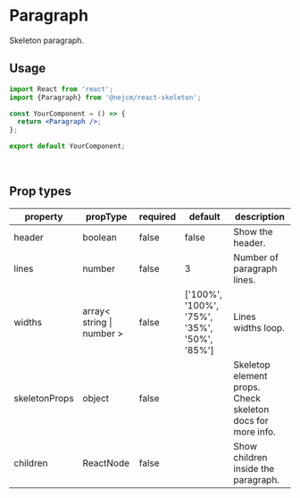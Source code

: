# Paragraph

<p>
  Skeleton paragraph.
</p>

## Usage

```jsx
import React from 'react';
import {Paragraph} from '@nejcm/react-skeleton';

const YourComponent = () => {
  return <Paragraph />;
};

export default YourComponent;
```

<br/>

## Prop types

<table style="width:100%">
  <thead>
    <tr>
      <th>property</th>
      <th>propType</th>
      <th>required</th>
      <th>default</th>
      <th>description</th>
    </tr>
  </thead>
  <tbody>
    <tr>
      <td>header</td>
      <td>boolean</td>
      <td>false</td>
      <td>false</td>
      <td>Show the header.</td>
    </tr>
    <tr>
      <td>lines</td>
      <td>number</td>
      <td>false</td>
      <td>3</td>
      <td>Number of paragraph lines.</td>
    </tr>
    <tr>
      <td>widths</td>
      <td>array&lt; string | number &gt;</td>
      <td>false</td>
      <td>['100%', '100%', '75%', '35%', '50%', '85%']</td>
      <td>Lines widths loop.</td>
    </tr>
    <tr>
      <td>skeletonProps</td>
      <td>object</td>
      <td>false</td>
      <td></td>
      <td>Skeletop element props. Check skeleton docs for more info.</td>
    </tr>
    <tr>
      <td>children</td>
      <td>ReactNode</td>
      <td>false</td>
      <td></td>
      <td>Show children inside the paragraph.</td>
    </tr>
  </tbody>
</table>
